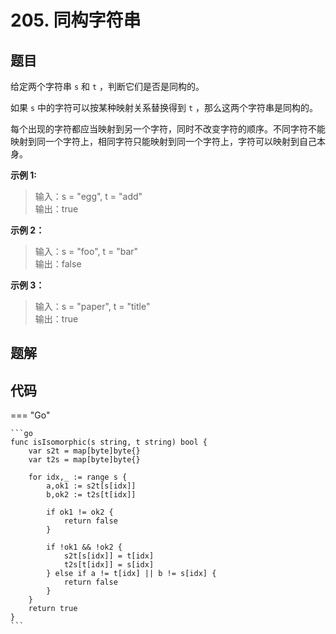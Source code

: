 # 205. 同构字符串

## 题目
给定两个字符串 `s` 和 `t` ，判断它们是否是同构的。

如果 `s` 中的字符可以按某种映射关系替换得到 `t` ，那么这两个字符串是同构的。

每个出现的字符都应当映射到另一个字符，同时不改变字符的顺序。不同字符不能映射到同一个字符上，相同字符只能映射到同一个字符上，字符可以映射到自己本身。

 

**示例 1:**

> 输入：s = "egg", t = "add"  
> 输出：true

**示例 2：**

> 输入：s = "foo", t = "bar"  
> 输出：false   

**示例 3：**

> 输入：s = "paper", t = "title"  
> 输出：true  

## 题解

## 代码


=== "Go"

    ```go
    func isIsomorphic(s string, t string) bool {
        var s2t = map[byte]byte{}
        var t2s = map[byte]byte{}

        for idx,_ := range s {
            a,ok1 := s2t[s[idx]]
            b,ok2 := t2s[t[idx]]

            if ok1 != ok2 {
                return false
            }

            if !ok1 && !ok2 {
                s2t[s[idx]] = t[idx]
                t2s[t[idx]] = s[idx]
            } else if a != t[idx] || b != s[idx] {
                return false
            }
        }
        return true
    }
    ```